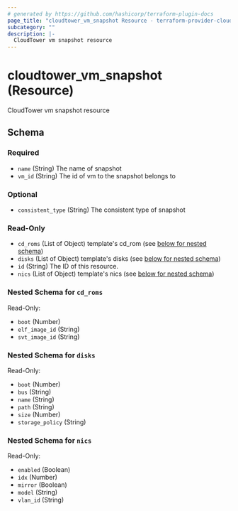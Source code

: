 ```yaml
---
# generated by https://github.com/hashicorp/terraform-plugin-docs
page_title: "cloudtower_vm_snapshot Resource - terraform-provider-cloudtower"
subcategory: ""
description: |-
  CloudTower vm snapshot resource
---
```


# cloudtower_vm_snapshot (Resource)

CloudTower vm snapshot resource



<!-- schema generated by tfplugindocs -->
## Schema

### Required

- `name` (String) The name of snapshot
- `vm_id` (String) The id of vm to the snapshot belongs to

### Optional

- `consistent_type` (String) The consistent type of snapshot

### Read-Only

- `cd_roms` (List of Object) template's cd_rom (see [below for nested schema](#nestedatt--cd_roms))
- `disks` (List of Object) template's disks (see [below for nested schema](#nestedatt--disks))
- `id` (String) The ID of this resource.
- `nics` (List of Object) template's nics (see [below for nested schema](#nestedatt--nics))

<a id="nestedatt--cd_roms"></a>
### Nested Schema for `cd_roms`

Read-Only:

- `boot` (Number)
- `elf_image_id` (String)
- `svt_image_id` (String)


<a id="nestedatt--disks"></a>
### Nested Schema for `disks`

Read-Only:

- `boot` (Number)
- `bus` (String)
- `name` (String)
- `path` (String)
- `size` (Number)
- `storage_policy` (String)


<a id="nestedatt--nics"></a>
### Nested Schema for `nics`

Read-Only:

- `enabled` (Boolean)
- `idx` (Number)
- `mirror` (Boolean)
- `model` (String)
- `vlan_id` (String)


